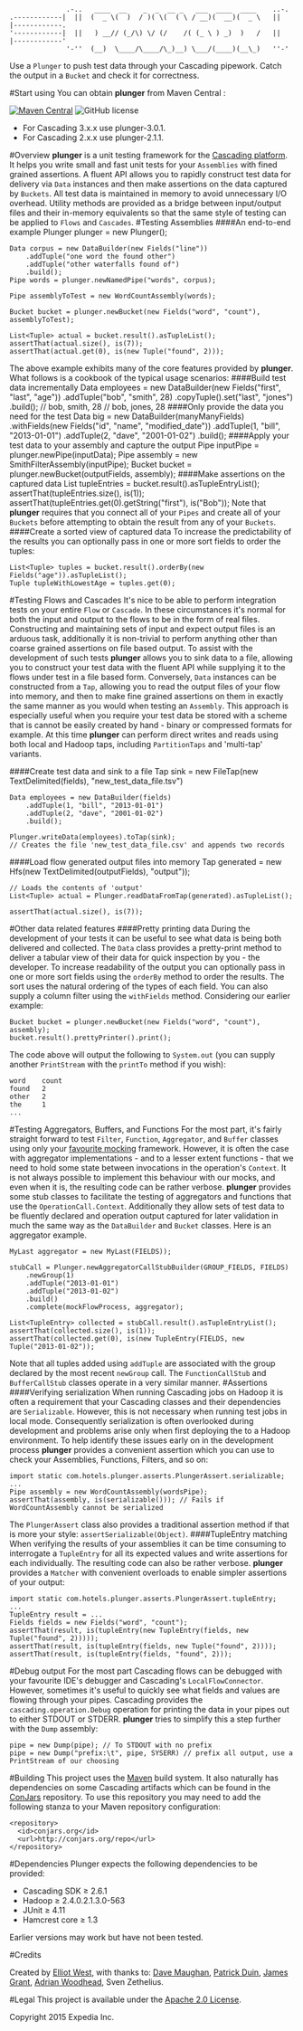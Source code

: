                   .-..   ____  __    _  _  __ _   ___  ____  ____    ..-.
    .------------|  ||  (  _ \(  )  / )( \(  ( \ / __)(  __)(  _ \   ||  |------------.
    '------------|  ||   ) __// (_/\) \/ (/    /( (_ \ ) _)  )   /   ||  |------------'
                  '-''  (__)  \____/\____/\_)__) \___/(____)(__\_)   ''-'
                  
Use a ``Plunger`` to push test data through your Cascading pipework. Catch the output in a ``Bucket`` and check it for correctness.


#Start using
You can obtain **plunger** from Maven Central : 

[![Maven Central](https://maven-badges.herokuapp.com/maven-central/com.hotels/plunger/badge.svg?subject=com.hotels:plunger)](https://maven-badges.herokuapp.com/maven-central/com.hotels/plunger) ![GitHub license](https://img.shields.io/github/license/HotelsDotCom/plunger.svg)


* For Cascading 3.x.x use plunger-3.0.1.
* For Cascading 2.x.x use plunger-2.1.1.


#Overview
**plunger** is a unit testing framework for the [Cascading platform](http://cascading.org "Cascading Application Platform homepage"). It helps you write small and fast unit tests for your ``Assemblies`` with fined grained assertions. A fluent API allows you to rapidly construct test data for delivery via ``Data`` instances and then make assertions on the data captured by ``Buckets``. All test data is maintained in memory to avoid unnecessary I/O overhead. Utility methods are provided as a bridge between input/output files and their in-memory equivalents so that the same style of testing can be applied to ``Flows`` and ``Cascades``.
#Testing Assemblies
####An end-to-end example
    Plunger plunger = new Plunger();
    
    Data corpus = new DataBuilder(new Fields("line"))
        .addTuple("one word the found other")
        .addTuple("other waterfalls found of")
        .build();
    Pipe words = plunger.newNamedPipe("words", corpus);
        
    Pipe assemblyToTest = new WordCountAssembly(words);
    
    Bucket bucket = plunger.newBucket(new Fields("word", "count"), assemblyToTest);
    
    List<Tuple> actual = bucket.result().asTupleList();
    assertThat(actual.size(), is(7));
    assertThat(actual.get(0), is(new Tuple("found", 2)));
The above example exhibits many of the core features provided by **plunger**. What follows is a cookbook of the typical usage scenarios:
####Build test data incrementally 
    Data employees = new DataBuilder(new Fields("first", "last", "age"))
        .addTuple("bob", "smith", 28)
        .copyTuple().set("last", "jones")
        .build();
    // bob, smith, 28
    // bob, jones, 28
####Only provide the data you need for the test
    Data big = new DataBuilder(manyManyFields)
    	.withFields(new Fields("id", "name", "modified_date"))
    	.addTuple(1, "bill", "2013-01-01")
        .addTuple(2, "dave", "2001-01-02")
    	.build();
####Apply your test data to your assembly and capture the output
    Pipe inputPipe = plunger.newPipe(inputData);
    Pipe assembly = new SmithFilterAssembly(inputPipe);
    Bucket bucket = plunger.newBucket(outputFields, assembly);
####Make assertions on the captured data
    List<TupleEntry> tupleEntries = bucket.result().asTupleEntryList();
    assertThat(tupleEntries.size(), is(1));
    assertThat(tupleEntries.get(0).getString("first"), is("Bob"));
Note that **plunger** requires that you connect all of your ``Pipes`` and create all of your ``Buckets`` before attempting to obtain the result from any of your ``Buckets``.
####Create a sorted view of captured data
To increase the predictability of the results you can optionally pass in one or more sort fields to order the tuples:

    List<Tuple> tuples = bucket.result().orderBy(new Fields("age")).asTupleList();
    Tuple tupleWithLowestAge = tuples.get(0);
#Testing Flows and Cascades
It's nice to be able to perform integration tests on your entire ``Flow`` or ``Cascade``. In these circumstances it's normal for both the input and output to the flows to be in the form of real files. Constructing and maintaining sets of input and expect output files is an arduous task, additionally it is non-trivial to perform anything other than coarse grained assertions on file based output. To assist with the development of such tests **plunger** allows you to sink data to a file, allowing you to construct your test data with the fluent API while supplying it to the flows under test in a file based form. Conversely, ``Data`` instances can be constructed from a ``Tap``, allowing you to read the output files of your flow into memory, and then to make fine grained assertions on them in exactly the same manner as you would when testing an ``Assembly``. This approach is especially useful when you require your test data be stored with a scheme that is cannot be easily created by hand - binary or compressed formats for example. At this time **plunger** can perform direct writes and reads using both local and Hadoop taps, including ``PartitionTaps`` and 'multi-tap' variants.

####Create test data and sink to a file
    Tap sink = new FileTap(new TextDelimited(fields), "new_test_data_file.tsv")

    Data employees = new DataBuilder(fields)
        .addTuple(1, "bill", "2013-01-01")
        .addTuple(2, "dave", "2001-01-02")
        .build();
        
    Plunger.writeData(employees).toTap(sink);
    // Creates the file 'new_test_data_file.csv' and appends two records
####Load flow generated output files into memory
    Tap generated = new Hfs(new TextDelimited(outputFields), "output"));

    // Loads the contents of 'output'    
    List<Tuple> actual = Plunger.readDataFromTap(generated).asTupleList();
    
    assertThat(actual.size(), is(7));
#Other data related features
####Pretty printing data
During the development of your tests it can be useful to see what data is being both delivered and collected. The ``Data`` class provides a pretty-print method to deliver a tabular view of their data for quick inspection by you - the developer. To increase readability of the output you can optionally pass in one or more sort fields using the ``orderBy`` method to order the results. The sort uses the natural ordering of the types of each field.  You can also supply a column filter using the ``withFields`` method. Considering our earlier example:

    Bucket bucket = plunger.newBucket(new Fields("word", "count"), assembly);
    bucket.result().prettyPrinter().print();
    
The code above will output the following to ``System.out`` (you can supply another ``PrintStream`` with the ``printTo`` method if you wish):
    
    word    count
    found   2
    other   2
    the     1
    ...
#Testing Aggregators, Buffers, and Functions
For the most part, it's fairly straight forward to test ``Filter``, ``Function``, ``Aggregator``, and ``Buffer`` classes using only your [favourite mocking](https://code.google.com/p/mockito/) framework. However, it is often the case with aggregator implementations - and to a lesser extent functions - that we need to hold some state between invocations in the operation's ``Context``. It is not always possible to implement this behaviour with our mocks, and even when it is, the resulting code can be rather verbose. **plunger** provides some stub classes to facilitate the testing of aggregators and functions that use the ``OperationCall.Context``. Additionally they allow sets of test data to be fluently declared and operation output captured for later validation in much the same way as the ``DataBuilder`` and ``Bucket`` classes. Here is an aggregator example.

    MyLast aggregator = new MyLast(FIELDS));
    
    stubCall = Plunger.newAggregatorCallStubBuilder(GROUP_FIELDS, FIELDS)
        .newGroup(1)
        .addTuple("2013-01-01")
        .addTuple("2013-01-02")
        .build()
        .complete(mockFlowProcess, aggregator);

    List<TupleEntry> collected = stubCall.result().asTupleEntryList();
    assertThat(collected.size(), is(1));
    assertThat(collected.get(0), is(new TupleEntry(FIELDS, new Tuple("2013-01-02"));

Note that all tuples added using ``addTuple`` are associated with the group declared by the most recent ``newGroup`` call. The ``FunctionCallStub`` and ``BufferCallStub`` classes operate in a very similar manner.
#Assertions
####Verifying serialization
When running Cascading jobs on Hadoop it is often a requirement that your Cascading classes and their dependencies  are ``Serializable``. However, this is not necessary when running test jobs in local mode. Consequently serialization is often overlooked during development and problems arise only when first deploying the to a Hadoop environment. To help identify these issues early on in the development process **plunger** provides a convenient assertion which you can use to check your Assemblies, Functions, Filters, and so on:

    import static com.hotels.plunger.asserts.PlungerAssert.serializable;
    ...
    Pipe assembly = new WordCountAssembly(wordsPipe);
    assertThat(assembly, is(serializable())); // Fails if WordCountAssembly cannot be serialized
The ``PlungerAssert`` class also provides a traditional assertion method if that is more your style: ``assertSerializable(Object)``.
####TupleEntry matching
When verifying the results of your assemblies it can be time consuming to interrogate a ``TupleEntry`` for all its expected values and write assertions for each individually. The resulting code can also be rather verbose. **plunger** provides a ``Matcher`` with convenient overloads to enable simpler assertions of your output:

    import static com.hotels.plunger.asserts.PlungerAssert.tupleEntry;
    ...
    TupleEntry result = ...
    Fields fields = new Fields("word", "count");
    assertThat(result, is(tupleEntry(new TupleEntry(fields, new Tuple("found", 2)))));
    assertThat(result, is(tupleEntry(fields, new Tuple("found", 2))));
    assertThat(result, is(tupleEntry(fields, "found", 2)));

#Debug output
For the most part Cascading flows can be debugged with your favourite IDE's debugger and Cascading's `LocalFlowConnector`. However, sometimes it's useful to quickly see what fields and values are flowing through your pipes. Cascading provides the `cascading.operation.Debug` operation for printing the data in your pipes out to either STDOUT or STDERR. **plunger** tries to simplify this a step further with the `Dump` assembly:

    pipe = new Dump(pipe); // To STDOUT with no prefix
    pipe = new Dump("prefix:\t", pipe, SYSERR) // prefix all output, use a PrintStream of our choosing

#Building
This project uses the [Maven](http://maven.apache.org/) build system. It also naturally has dependencies on some Cascading artifacts which can be found in the [ConJars](http://conjars.org/) repository. To use this repository you may need to add the following stanza to your Maven repository configuration:

    <repository>
      <id>conjars.org</id>
      <url>http://conjars.org/repo</url>
    </repository>

#Dependencies
Plunger expects the following dependencies to be provided:

* Cascading SDK ≥ 2.6.1
* Hadoop ≥ 2.4.0.2.1.3.0-563
* JUnit ≥ 4.11
* Hamcrest core ≥ 1.3

Earlier versions may work but have not been tested.

#Credits

Created by [Elliot West](https://github.com/teabot), with thanks to: [Dave Maughan](https://github.com/nahguam), [Patrick Duin](https://github.com/patduin), [James Grant](https://github.com/noddy76), [Adrian Woodhead](https://github.com/massdosage), Sven Zethelius.

#Legal
This project is available under the [Apache 2.0 License](http://www.apache.org/licenses/LICENSE-2.0.html).

Copyright 2015 Expedia Inc.
